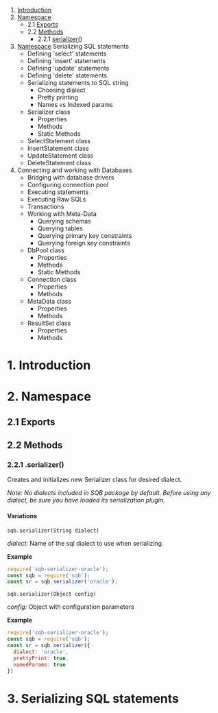 1. [Introduction](#Introduction)
1. [Namespace](#sqbnamespace)
    * 2.1 [Exports](#sqbnamespac-exports)
    * 2.2 [Methods](#sqbnamespac-methods)
        * 2.2.1 [serializer()](#sqbnamespac-methods-serializer) 
1. [Namespace](#serializing-sql-statements) Serializing SQL statements
    * Defining 'select' statements
    * Defining 'insert' statements
    * Defining 'update' statements
    * Defining 'delete' statements
    * Serializing statements to SQL string
        * Choosing dialect
        * Pretty printing
        * Names vs Indexed params
    * Serializer class
        * Properties
        * Methods
        * Static Methods
    * SelectStatement class
    * InsertStatement class
    * UpdateStatement class
    * DeleteStatement class
1. Connecting and working with Databases
    * Bridging with database drivers
    * Configuring connection pool
    * Executing statements
    * Executing Raw SQLs
    * Transactions
    * Working with Meta-Data
        * Querying schemas
        * Querying tables
        * Querying primary key constraints
        * Querying foreign key constraints
    * DbPool class
        * Properties
        * Methods
        * Static Methods
    * Connection class
        * Properties
        * Methods
    * MetaData class
        * Properties
        * Methods    
    * ResultSet class
        * Properties
        * Methods

# <a name="introduction"></a> 1. Introduction

# <a name="sqbnamespace"></a> 2. Namespace

## <a name="sqbnamespac-exports"></a>2.1 Exports

## <a name="sqbnamespac-methods"></a>2.2 Methods

### <a name="sqbnamespac-methods-serializer"></a>2.2.1 .serializer()
Creates and initializes new Serializer class for desired dialect.

*Note: No dialects included in SQB package by default. Before using any dialect, be sure you have loaded its serialization plugin.*

#### Variations

`sqb.serializer(String dialect)`

*dialect:* Name of the sql dialect to use when serializing.
 

**Example**
```js
require('sqb-serializer-oracle');
const sqb = require('sqb');
const sr = sqb.serializer('oracle');
```

`sqb.serializer(Object config)`

*config:* Object with configuration parameters

**Example**
```js
require('sqb-serializer-oracle');
const sqb = require('sqb');
const sr = sqb.serializer({
  dialect: 'oracle',
  prettyPrint: true,
  namedParams: true
})
```

# <a name="serializing-sql-statements"></a> 3. Serializing SQL statements
